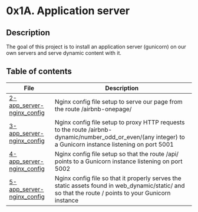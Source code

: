 # 0x1A. Application server


## Description
The goal of this project is to install an application server (gunicorn) on our own servers and serve dynamic content with it.

## Table of contents
File | Description
---- | -----------
[2-app_server-nginx_config](./2-app_server-nginx_config) | Nginx config file setup to serve our page from the route /airbnb-onepage/
[3-app_server-nginx_config](./3-app_server-nginx_config) | Nginx config file setup to proxy HTTP requests to the route /airbnb-dynamic/number_odd_or_even/(any integer) to a Gunicorn instance listening on port 5001
[4-app_server-nginx_config](./4-app_server-nginx_config) | Nginx config file setup so that the route /api/ points to a Gunicorn instance listening on port 5002
[5-app_server-nginx_config](./5-app_server-nginx_config) | Nginx config file  so that it properly serves the static assets found in web_dynamic/static/ and so that the route / points to your Gunicorn instance
